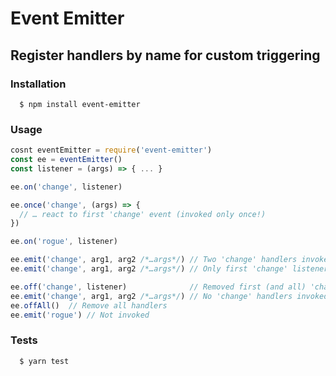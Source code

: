 # Event Emitter
## Register handlers by name for custom triggering

### Installation
```
  $ npm install event-emitter
```

### Usage

```javascript
cosnt eventEmitter = require('event-emitter')
const ee = eventEmitter()
const listener = (args) => { ... }

ee.on('change', listener)

ee.once('change', (args) => {
  // … react to first 'change' event (invoked only once!)
})

ee.on('rogue', listener)

ee.emit('change', arg1, arg2 /*…args*/) // Two 'change' handlers invoked
ee.emit('change', arg1, arg2 /*…args*/) // Only first 'change' listener invoked

ee.off('change', listener)              // Removed first (and all) 'change' handlers
ee.emit('change', arg1, arg2 /*…args*/) // No 'change' handlers invoked
ee.offAll()  // Remove all handlers
ee.emit('rogue') // Not invoked
```

### Tests
```
  $ yarn test
```
